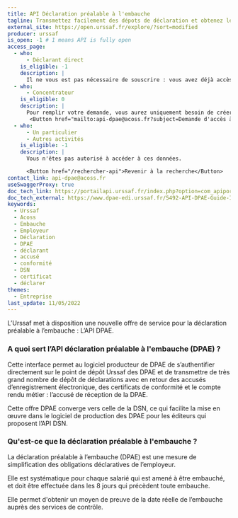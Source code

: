 ```yaml
---
title: API Déclaration préalable à l'embauche
tagline: Transmettez facilement des dépots de déclaration et obtenez les accusés de réception de la DPAE.
external_site: https://open.urssaf.fr/explore/?sort=modified
producer: urssaf
is_open: -1 # 1 means API is fully open
access_page:
  - who:
      - Déclarant direct
    is_eligible: -1
    description: |
      Il ne vous est pas nécessaire de souscrire : vous avez déjà accès à l’API en utilisant vos identifiants Urssaf il vous suffit ainsi de [consulter la documentation pour utiliser l’API](https://www.dpae-edi.urssaf.fr/5492-API-DPAE-Guide-Implementation.pdf)
  - who:
      - Concentrateur
    is_eligible: 0
    description: |
      Pour remplir votre demande, vous aurez uniquement besoin de créer un compte api.gouv.
       <Button href="mailto:api-dpae@acoss.fr?subject=Demande d'accès à l'API DPAE&body=Indiquez ici votre nom, prénom et le nom de votre organisation.">Remplir une demande</Button>
  - who:
      - Un particulier
      - Autres activités
    is_eligible: -1
    description: |
      Vous n'êtes pas autorisé à accéder à ces données.

      <Button href="/rechercher-api">Revenir à la recherche</Button>
contact_link: api-dpae@acoss.fr
useSwaggerProxy: true
doc_tech_link: https://portailapi.urssaf.fr/index.php?option=com_apiportal&view=definition&managerId=1&menuId=181&format=raw&stateReturn=L2ZyLz9JdGVtaWQ9MTgxJmFwaUlkPTRmMWM2ZWVhLTZiZTEtNDMxYy1hYjE3LTk0ZWE5MzdjOWQwYyZhcGlOYW1lPUFQSSUyMERQQUUmYXBpVmVyc2lvbj0xLjAuMCZhcGl0YWI9dGVzdHMmbWFuYWdlcklkPTEmbWVudUlkPTE4MSZvcHRpb249Y29tX2FwaXBvcnRhbCZyZW5kZXJUb29sPTImdHlwZT1yZXN0JnVzYWdlPWFwaSZ2aWV3PWFwaXRlc3Rlcg==&path=%2Fdiscovery%2Fswagger%2Fapi%2Fid%2F4f1c6eea-6be1-431c-ab17-94ea937c9d0c%3FswaggerVersion%3D2.0%26filename%3DAPI%2520DPAE.json%26extensions%3Dfalse
doc_tech_external: https://www.dpae-edi.urssaf.fr/5492-API-DPAE-Guide-Implementation.pdf
keywords:
  - Urssaf
  - Acoss
  - Embauche
  - Employeur
  - Déclaration
  - DPAE
  - déclarant
  - accusé
  - conformité
  - DSN
  - certificat
  - déclarer
themes:
  - Entreprise
last_update: 11/05/2022
---
```


L’Urssaf met à disposition une nouvelle offre de service pour la déclaration préalable à l’embauche : L’API DPAE.

### A quoi sert l’API déclaration préalable à l'embauche (DPAE) ?

Cette interface permet au logiciel producteur de DPAE de s’authentifier directement sur le point de dépôt Urssaf des DPAE et de transmettre de très grand nombre de dépôt de déclarations avec en retour des accusés d’enregistrement électronique, des certificats de conformité et le compte rendu métier : l’accusé de réception de la DPAE.

Cette offre DPAE converge vers celle de la DSN, ce qui facilite la mise en œuvre dans le logiciel de production des DPAE pour les éditeurs qui proposent l’API DSN.

### Qu'est-ce que la déclaration préalable à l'embauche ?

La déclaration préalable à l’embauche (DPAE) est une mesure de simplification des obligations déclaratives de l’employeur.

Elle est systématique pour chaque salarié qui est amené à être embauché, et doit être effectuée dans les 8 jours qui précèdent toute embauche.

Elle permet d'obtenir un moyen de preuve de la date réelle de l’embauche auprès des services de contrôle.